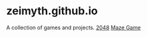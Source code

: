 # zeimyth.github.io
A collection of games and projects.
[2048](https://zeimyth.github.io/2048/index.html)
[Maze Game](https://zeimyth.github.io/maze/maze.html)
